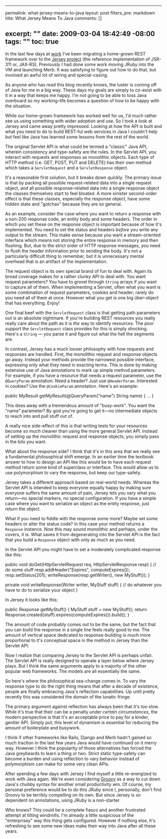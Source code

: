 ----- 
permalink: what-jersey-means-to-java
layout: post
filters_pre: markdown
title: What Jersey Means To Java
comments: []

excerpt: ""
date: 2009-03-04 18:42:49 -08:00
tags: ""
toc: true
-----
In the last few days at [work](http://evri.com) I've been migrating a home-grown REST framework over to the [Jersey project](https://jersey.dev.java.net/) (the reference implementation of JSR-311 or, JAX-RS). Previously I had done some work moving JRuby into the VM and launching Merb. It was satisfying to figure out how to do that, but involved an awful lot of wiring and special-casing.

As anyone who has read this blog recently knows, the luster is coming off of Java for me in a big way. These days my goals are simply to co-exist with it in a way that keeps me happy. I'm not going to be able to toss Java overboard so my working-life becomes a question of how to be happy with the situation.

While our home-grown framework has worked well for us, I'd much rather see us using something with wider adoption and use. So I took a look at Jersey and came away pretty impressed. Looking at how the API is built and what you need to do to build REST-ful web services in Java I couldn't help but feel like Java has learned some lessons from the rest of the world.

The original Servlet API is what could be termed a "classic" Java API, wherein consistency and type-safety are the rules. In the Servlet API, you interact with requests and responses as monolithic objects. Each type of HTTP method (i.e. GET, POST, PUT and DELETE) has their own method which takes a `ServletRequest` and a `ServletResponse` object.

It's a reasonable first solution, but it breaks down quickly. The primary issue is that by packing all possible request-related data into a single request object, and all possible response-related data into a single response object the classes themselves start to feel bloated. A more sinister second-order effect is that these classes, especially the response object, have some hidden state and "gotchas" because they are so general.

As an example, consider the case where you want to return a response with a non-200 response code, an entity body and some headers. The order in which you set these on the response object is important because of how it's implemented. You need to set the status and headers _before_ you write any output to the stream. This make sense because you want a stream-oriented interface which means not storing the entire response in memory and then flushing. But, due to the strict order of HTTP response messages, you need to flush the header information prior to sending the body. It's not a particularly difficult thing to remember, but it is unnecessary mental overhead that is an artifact of the implementation.

The request object is its own special brand of fun to deal with. Again its broad coverage makes for a rather clunky API to deal with. You want request parameters? You have to grovel through `String` arrays if you want to capture all of them. When implementing a Servlet, often what you want is some combination of request parameters, cookies and header; rarely do you need all of them at once. However what you get is one big über-object that has everything. Enjoy!

One final beef with the `ServletRequest` class is that getting path parameters out is an absolute nightmare. If you're building REST resources you really really care about the path as it is _the_ way to identify resources. The poor support the `ServletRequest` class provides for this is simply shocking. Here's a `String` — you parse it and figure out what the hell the segments are.

In contrast, Jersey has a much looser philosophy with how requests and responses are handled. First, the monolithic request and response objects go away. Instead your methods provide the narrowest possible interface, expressing only what they need in exacting terms. This is done by making extensive use of Java annotations to mark up simple method parameters. For example, if you have a resource that needs a request parameter, use the `@QueryParam` annotation. Need a header? Just use `@HeaderParam`. Interested in cookies? Use the `@CookieParam` annotation. Here's an example:

public MyResult getMyResult(@QueryParam("name") String name) {
  …
}
</pre>

This does away with a tremendous amount of "busy-work". You want the "name" parameter? By god you're going to get it—no intermediate objects to reach into and pull stuff out of.

A really nice side-effect of this is that writing tests for your resources become _so much_ cleaner than using the more general Servlet API. Instead of setting up the monolithic request and response objects, you simply pass in the bits you want.

What about the response side? I think that it's in this area that we really see a fundamental philosophical shift emerge. In an earlier time the textbook answer to how to design an API like this would be to have each request method return some kind of superclass or interface. This would allow us to use polymorphism to vary the response, but keep our type-safety.

Jersey takes a different approach based on real-world needs. Whereas the Servlet API is intended to keep everyone equally happy by making sure everyone suffers the same amount of pain, Jersey lets you vary what you return—no special markers, no special configuration. If you have a simple case where you want to serialize an object as the entity response, just return the object.

What if you need to fiddle with the response some more? Maybe set some headers or alter the status code? In this case your method returns a `Response` instance. Now this may sound monolithic and perhaps, under the covers, it is. What saves it from degenerating into the Servlet API is the fact that you build a `Response` object with only as much as you need.

In the Servlet API you might have to set a moderately complicated response like this:

public void doGet(HttpServletRequest req, HttpServletResponse resp) {
  // do some stuff
  resp.addHeader("Expires", computeExpires());
  resp.setStatus(201);
  writeResponse(resp.getWriter(), new MyStuff());
}

private void writeResponse(Writer writer, MyStuff stuff) {
  // do whatever you have to do to serialize your object
}
</pre>

In Jersey it looks like this:

public Response getMyStuff() {
  MyStuff stuff = new MyStuff();
  return Response.created(stuff).expires(computeExpires()).build();
}
</pre>

The amount of code probably comes out to be the same, but the fact that you can build the response in a single line feels really good to me. The amount of vertical space dedicated to response-building is much more proportional to it's conceptual space in the method in Jersey than the Servlet API.

Now I realize that comparing Jersey to the Servlet API is perhaps unfair. The Servlet API is really designed to operate a layer below where Jersey plays. But I think the same arguments apply to a majority of the other popular web frameworks. The models are all essentially the same.

So here's where the philosophical sea-change comes in. To vary the response type to do the right thing means that after a decade of existence, people are finally embracing Java's reflection capabilities. Up until pretty recently this was considered the domain of the lunatic fringe. 

The primary argument against reflection has always been that it's too slow. While it's true that their can be a penalty _under certain circumstances_, the modern perspective is that it's an acceptable price to pay for a kinder, gentler API. Simply put, this level of dynamism is essential for reducing the amount of boilerplate and busywork.

I think if other frameworks like Rails, Django and Merb hadn't gained so much traction in the last few years Java would have continued on it merry way. However I think the popularity of those alternatives has forced the Java greybeards to learn a thing or two. Strict static type-safety can become a burden and using reflection to vary behavior instead of polymorphism can make for some very clean APIs.

After spending a few days with Jersey I find myself a little re-energized to work with Java again. We're even considering [Groovy](http://groovy.codehaus.org/)  as a way to cut down Java's chubby syntax for another small productivity win. Of course, my personal preference would be to do this JRuby since I, personally, don't find Groovy to be terribly compelling on its own. But since Jersey is _so_ dependent on annotations, using JRuby is a non-starter.

Who knows? This could be a complete fiasco and another frustrated attempt at tilting windmills. I'm already a little suspicious of the "enterprisey" way this thing gets configured. However if nothing else, it's refreshing to see some new ideas make their way into Java after all these years.
